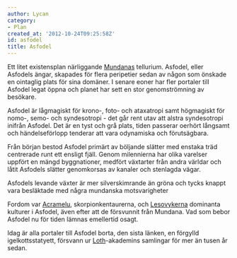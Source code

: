 ```yaml
---
author: Lycan
category:
- Plan
created_at: '2012-10-24T09:25:58Z'
id: asfodel
title: Asfodel
---
```

Ett litet existensplan närliggande [Mundanas] tellurium. Asfodel, eller Asfodels ängar, skapades för flera peripetier sedan av någon som önskade en ointaglig plats för sina domäner. I senare eoner har fler portaler till Asfodel legat öppna och planet har sett en stor genomströmning av besökare.

Asfodel är lågmagiskt för krono-, foto- och ataxatropi samt högmagiskt för nomo-, semo- och syndesotropi - det går rent utav att alstra syndesotropi inifrån Asfodel. Det är en tyst och grå plats, tiden passerar oerhört långsamt och händelseförlopp tenderar att vara odynamiska och förutsägbara.

Från början bestod Asfodel primärt av böljande slätter med enstaka träd centrerade runt ett ensligt fjäll. Genom milennierna har olika varelser uppfört en mängd byggnationer, medfört växtarter från andra världar och låtit Asfodels slätter genomkorsas av kanaler och stenlagda vägar.

Asfodels levande växter är mer silverskimrande än gröna och tycks knappt vara besläktade med några mundanska motsvarigheter

Fordom var [Acramelu], skorpionkentaurerna, och [Lesovykerna] dominanta kulturer i Asfodel, även efter att de försvunnit från Mundana. Vad som bebor Asfodel nu för tiden lämnas emellertid osagt.

Idag är alla portaler till Asfodel borta, den sista länken, en förgylld igelkottsstatyett, försvann ur [Loth]-akademins samlingar för mer än tusen år sedan.

  [Mundanas]: Mundana
  [Acramelu]: Acramelu
  [Lesovykerna]: Lesovyker
  [Loth]: Loth